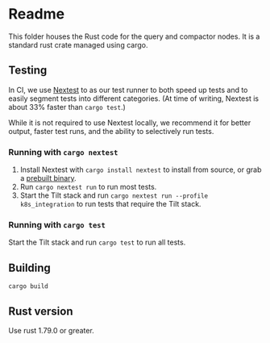 # Readme

This folder houses the Rust code for the query and compactor nodes. It is a standard rust crate managed using cargo.

## Testing

In CI, we use [Nextest](https://nexte.st/) to as our test runner to both speed up tests and to easily segment tests into different categories. (At time of writing, Nextest is about 33% faster than `cargo test`.)

While it is not required to use Nextest locally, we recommend it for better output, faster test runs, and the ability to selectively run tests.

### Running with `cargo nextest`

1. Install Nextest with `cargo install nextest` to install from source, or grab a [prebuilt binary](https://nexte.st/docs/installation/pre-built-binaries).
2. Run `cargo nextest run` to run most tests.
3. Start the Tilt stack and run `cargo nextest run --profile k8s_integration` to run tests that require the Tilt stack.

### Running with `cargo test`

Start the Tilt stack and run `cargo test` to run all tests.

## Building

`cargo build`

## Rust version

Use rust 1.79.0 or greater.
